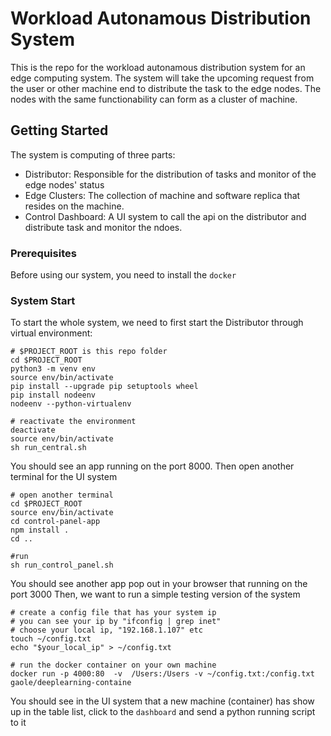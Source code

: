 # Workload Autonamous Distribution System

This is the repo for the workload autonamous distribution system for an edge computing system. The system will take the upcoming request from the user or other machine end to distribute the task to the edge nodes. The nodes with the same functionability can form as a cluster of machine. 

## Getting Started

The system is computing of three parts:

- Distributor: Responsible for the distribution of tasks and monitor of the edge nodes' status
- Edge Clusters: The collection of machine and software replica that resides on the machine.
- Control Dashboard: A UI system to call the api on the distributor and distribute task and monitor the ndoes.

### Prerequisites

Before using our system, you need to install the ```docker```

### System Start

To start the whole system, we need to first start the Distributor through virtual environment:

```
# $PROJECT_ROOT is this repo folder
cd $PROJECT_ROOT
python3 -m venv env
source env/bin/activate
pip install --upgrade pip setuptools wheel
pip install nodeenv
nodeenv --python-virtualenv

# reactivate the environment
deactivate
source env/bin/activate
sh run_central.sh
```

You should see an app running on the port 8000. Then open another terminal for the UI system

```
# open another terminal
cd $PROJECT_ROOT
source env/bin/activate
cd control-panel-app
npm install .
cd ..

#run
sh run_control_panel.sh
```

You should see another app pop out in your browser that running on the port 3000
Then, we want to run a simple testing version of the system

```
# create a config file that has your system ip
# you can see your ip by "ifconfig | grep inet"
# choose your local ip, "192.168.1.107" etc
touch ~/config.txt
echo "$your_local_ip" > ~/config.txt

# run the docker container on your own machine
docker run -p 4000:80  -v  /Users:/Users -v ~/config.txt:/config.txt gaole/deeplearning-containe
```
You should see in the UI system that a new machine (container) has show up in the table list, click to the ```dashboard``` and send a python running script to it
